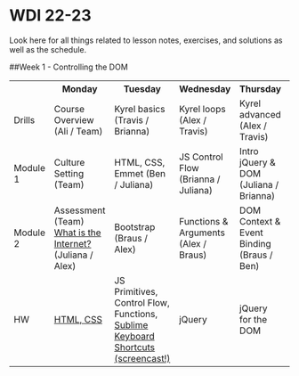 # WDI 22-23

Look here for all things related to lesson notes, exercises, and solutions as well as the schedule.


<!-- ##Week 12 -->
<!-- <table>
  <tr>
    <th></th>
    <th>Monday</th>
    <th>Tuesday</th>
    <th>Wednesday</th>
    <th>Thursday</th>r
    <th>Friday</th>
  </tr>
  <tr>
    <td>Drills</td>
    <td>Drill (tbd)</td>
    <td>Drill (tbd)</td>
    <td>Drill (tbd)</td>
    <td>Drill (tbd)</td>
    <td>Review (Team)</td>
  </tr>
  <tr>
    <td>Module1</td>
    <td>Topic (tbd)</td>
    <td>Topic (tbd)</td>
    <td>Topic (tbd)</td>
    <td>Topic (tbd)</td>
    <td>Review (Team)</td>
  </tr>
  <tr>
    <td>Module2</td>
    <td>Topic (tbd)</td>
    <td>Topic (tbd)</td>
    <td>Topic (tbd)</td>
    <td>Topic (tbd)</td>
    <td>Weekend Lab (Team)</td>
  </tr>
  <tr>
    <td>HW</td>
    <td>Reading (tbd)</td>
    <td>Reading (tbd)</td>
    <td>Reading (tbd)</td>
    <td>Reading (tbd)</td>
    <td>LEAVE BLANK</td>
  </tr>
</table> -->

<!-- ##Week 11 -->
<!-- <table>
  <tr>
    <th></th>
    <th>Monday</th>
    <th>Tuesday</th>
    <th>Wednesday</th>
    <th>Thursday</th>
    <th>Friday</th>
  </tr>
  <tr>
    <td>Drills</td>
    <td>Drill (tbd)</td>
    <td>Drill (tbd)</td>
    <td>Drill (tbd)</td>
    <td>Drill (tbd)</td>
    <td>Review (Team)</td>
  </tr>
  <tr>
    <td>Module1</td>
    <td>Topic (tbd)</td>
    <td>Topic (tbd)</td>
    <td>Topic (tbd)</td>
    <td>Topic (tbd)</td>
    <td>Review (Team)</td>
  </tr>
  <tr>
    <td>Module2</td>
    <td>Topic (tbd)</td>
    <td>Topic (tbd)</td>
    <td>Topic (tbd)</td>
    <td>Topic (tbd)</td>
    <td>Weekend Lab (Team)</td>
  </tr>
  <tr>
    <td>HW</td>
    <td>Reading (tbd)</td>
    <td>Reading (tbd)</td>
    <td>Reading (tbd)</td>
    <td>Reading (tbd)</td>
    <td>LEAVE BLANK</td>
  </tr>
</table> -->

<!-- ##Week 10 -->
<!-- <table>
  <tr>
    <th></th>
    <th>Monday</th>
    <th>Tuesday</th>
    <th>Wednesday</th>
    <th>Thursday</th>
    <th>Friday</th>
  </tr>
  <tr>
    <td>Drills</td>
    <td>Drill (tbd)</td>
    <td>Drill (tbd)</td>
    <td>Drill (tbd)</td>
    <td>Drill (tbd)</td>
    <td>Review (Team)</td>
  </tr>
  <tr>
    <td>Module1</td>
    <td>Topic (tbd)</td>
    <td>Topic (tbd)</td>
    <td>Topic (tbd)</td>
    <td>Topic (tbd)</td>
    <td>Review (Team)</td>
  </tr>
  <tr>
    <td>Module2</td>
    <td>Topic (tbd)</td>
    <td>Topic (tbd)</td>
    <td>Topic (tbd)</td>
    <td>Topic (tbd)</td>
    <td>Weekend Lab (Team)</td>
  </tr>
  <tr>
    <td>HW</td>
    <td>Reading (tbd)</td>
    <td>Reading (tbd)</td>
    <td>Reading (tbd)</td>
    <td>Reading (tbd)</td>
    <td>LEAVE BLANK</td>
  </tr>
</table> -->

<!-- ##Week 9 -->
<!-- <table>
  <tr>
    <th></th>
    <th>Monday</th>
    <th>Tuesday</th>
    <th>Wednesday</th>
    <th>Thursday</th>
    <th>Friday</th>
  </tr>
  <tr>
    <td>Drills</td>
    <td>Drill (tbd)</td>
    <td>Drill (tbd)</td>
    <td>Drill (tbd)</td>
    <td>Drill (tbd)</td>
    <td>Review (Team)</td>
  </tr>
  <tr>
    <td>Module1</td>
    <td>Topic (tbd)</td>
    <td>Topic (tbd)</td>
    <td>Topic (tbd)</td>
    <td>Topic (tbd)</td>
    <td>Review (Team)</td>
  </tr>
  <tr>
    <td>Module2</td>
    <td>Topic (tbd)</td>
    <td>Topic (tbd)</td>
    <td>Topic (tbd)</td>
    <td>Topic (tbd)</td>
    <td>Weekend Lab (Team)</td>
  </tr>
  <tr>
    <td>HW</td>
    <td>Reading (tbd)</td>
    <td>Reading (tbd)</td>
    <td>Reading (tbd)</td>
    <td>Reading (tbd)</td>
    <td>LEAVE BLANK</td>
  </tr>
</table> -->

<!-- ##Week 8 -->
<!-- <table>
  <tr>
    <th></th>
    <th>Monday</th>
    <th>Tuesday</th>
    <th>Wednesday</th>
    <th>Thursday</th>
    <th>Friday</th>
  </tr>
  <tr>
    <td>Drills</td>
    <td>Drill (tbd)</td>
    <td>Drill (tbd)</td>
    <td>Drill (tbd)</td>
    <td>Drill (tbd)</td>
    <td>Review (Team)</td>
  </tr>
  <tr>
    <td>Module1</td>
    <td>Topic (tbd)</td>
    <td>Topic (tbd)</td>
    <td>Topic (tbd)</td>
    <td>Topic (tbd)</td>
    <td>Review (Team)</td>
  </tr>
  <tr>
    <td>Module2</td>
    <td>Topic (tbd)</td>
    <td>Topic (tbd)</td>
    <td>Topic (tbd)</td>
    <td>Topic (tbd)</td>
    <td>Weekend Lab (Team)</td>
  </tr>
  <tr>
    <td>HW</td>
    <td>Reading (tbd)</td>
    <td>Reading (tbd)</td>
    <td>Reading (tbd)</td>
    <td>Reading (tbd)</td>
    <td>LEAVE BLANK</td>
  </tr>
</table> -->

<!-- ##Week 7 -->
<!-- <table>
  <tr>
    <th></th>
    <th>Monday</th>
    <th>Tuesday</th>
    <th>Wednesday</th>
    <th>Thursday</th>
    <th>Friday</th>
  </tr>
  <tr>
    <td>Drills</td>
    <td>Drill (tbd)</td>
    <td>Drill (tbd)</td>
    <td>Drill (tbd)</td>
    <td>Drill (tbd)</td>
    <td>Review (Team)</td>
  </tr>
  <tr>
    <td>Module1</td>
    <td>Topic (tbd)</td>
    <td>Topic (tbd)</td>
    <td>Topic (tbd)</td>
    <td>Topic (tbd)</td>
    <td>Review (Team)</td>
  </tr>
  <tr>
    <td>Module2</td>
    <td>Topic (tbd)</td>
    <td>Topic (tbd)</td>
    <td>Topic (tbd)</td>
    <td>Topic (tbd)</td>
    <td>Weekend Lab (Team)</td>
  </tr>
  <tr>
    <td>HW</td>
    <td>Reading (tbd)</td>
    <td>Reading (tbd)</td>
    <td>Reading (tbd)</td>
    <td>Reading (tbd)</td>
    <td>LEAVE BLANK</td>
  </tr>
</table> -->

<!--##Week 7 - Rails-->
<!--<table>-->
<!--  <tr>-->
<!--    <th></th>-->
<!--    <th>Monday</th>-->
<!--    <th>Tuesday</th>-->
<!--    <th>Wednesday</th>-->
<!--    <th>Thursday</th>-->
<!--    <th>Friday</th>-->
<!--  </tr>-->
<!--  <tr>-->
<!--    <td>Drills</td>-->
<!--    <td><a href="https://github.com/sf-wdi-21/csv_challenge">CSV Challenge</a> (Nathan)</td>-->
<!--    <td><a href="https://github.com/sf-wdi-21/csv_challenge">CSV Challenge</a> (Nathan)</td>-->
<!--    <td>SQL Drills (Justin)</td>-->
<!--    <td>SQL Drills (Justin)</td>-->
<!--    <td>Review (Team)</td>-->
<!--  </tr>-->
<!--  <tr>-->
<!--    <td>Module1</td>-->
<!--    <td><a href="week-07/day-01-models-auth/dawn-models">Migrations &amp; Validations</a> (Nathan)</td>-->
<!--    <td><a href="week-07/day-02-sql/dawn-intro-sql">SQL</a> (Justin)</td>-->
<!--    <td>Rails Views (Ilias)</td>-->
<!--    <td>Intro Rspec (Ilias)</td>-->
<!--    <td>Review (Team)</td>-->
<!--  </tr>-->
<!--  <tr>-->
<!--    <td>Module2</td>-->
<!--    <td><a href="week-07/day-01-models-auth/dusk-auth/readme.md">Auth</a> (Ilias)</td>-->
<!--    <td><a href="week-07/day-02-sql/dusk-sql-relationships">Relationships</a> (Justin)</td>-->
<!--    <td>Asset Pipeline Lab (Nathan)</td>-->
<!--    <td>Testing Rails (Nathan / Ilias)</td>-->
<!--    <td>Weekend Lab (Team)</td>-->
<!--  </tr>-->
<!--  <tr>-->
<!--    <td>HW</td>-->
<!--    <td><a href="/week-07/day-02-sql/dawn-intro-sql/README.md">Intro SQL</a> (Justin)</td>-->
<!--    <td>Rails Guides (Ilias)</td>-->
<!--    <td>Rails Guides (Ilias)</td>-->
<!--    <td>Rails Guides (Ilias)</td>-->
<!--    <td></td>-->
<!--  </tr>-->
<!--</table>-->

<!--##Week 6 - Ruby-->

<!--<table>-->
<!--  <tr>-->
<!--    <th></th>-->
<!--    <th>Monday</th>-->
<!--    <th>Tuesday</th>-->
<!--    <th>Wednesday</th>-->
<!--    <th>Thursday</th>-->
<!--    <th>Friday</th>-->
<!--  </tr>-->
<!--  <tr>-->
<!--    <td>Drills</td>-->
<!--    <td><a href="week-06/day-01-review-and-ruby/dawn-review-and-install-fest">Peer Review</a> (All Morning)</td>-->
<!--    <td><a href="/week-06/drills.md">Regex Drills</a> (Justin)</td>-->
<!--    <td><a href="https://github.com/sf-wdi-21/rubyMerge">Ruby Merge</a> (Ilias)</td>-->
<!--    <td><a href="https://github.com/sf-wdi-21/bubble_sort_ruby">Ruby Bubble Sort</a> (Nathan)</td>-->
<!--    <td>AR Review (Nathan)</td>-->
<!--  </tr>-->
<!--  <tr>-->
<!--    <td>Module1</td>-->
<!--    <td><a href="week-06/day-01-review-and-ruby/dawn-review-and-install-fest/installfest.md">Environment Setup </a> (Justin)</td>-->
<!--    <td><a href="https://github.com/sf-wdi-21/ruby_method_drills">Ruby Method Drills</a> (Nathan)</td>-->
<!--    <td><a href="week-06/day-03-ruby-oop/dawn-ruby-oop">Ruby OOP</a> (Ilias / Justin)</td>-->
<!--    <td><a href="week-06/day-04-rails-intro/dawn-first-rails-app/readme.md">Intro Rails Framework</a> (Ilias)</td>-->
<!--    <td><a href="week-06/day-05-rails-review/dawn-rock-n-rails/readme.md">Rock 'n Rails</a> (Ilias)</td>-->
<!--  </tr>-->
<!--  <tr>-->
<!--    <td>Module2</td>-->
<!--    <td><a href= "week-06/day-01-review-and-ruby/dusk-intro-to-ruby">Intro Ruby</a> (Justin)</td>-->
<!--    <td><a href="https://github.com/sf-wdi-21/username_generator">Username Generator Lab</a> w/ Pairing (Nathan)</td>-->
<!--    <td><a href="https://github.com/sf-wdi-21/car-racing-lab">OOP Lab</a> (Justin / Ilias)</td>-->
<!--    <td><a href="https://github.com/sf-wdi-21/hacktive_record">Intro Active Record</a> (Nathan)</td>-->
<!--    <td><a href="https://github.com/sf-wdi-21/bog-app">Bog App</a> (Justin)</td>-->
<!--  </tr>-->
<!--  <tr>-->
<!--    <td>HW</td>-->
<!--    <td><a href="week-06/day-01-review-and-ruby/dusk-intro-to-ruby/reading-ruby-data-types.md">Datatypes</a> and <a href="week-06/day-01-review-and-ruby/dusk-intro-to-ruby/reading-arrays-hashes-blocks.md">more</a>, <a href="https://github.com/sf-wdi-21/ValidIP">IP Lab</a></td>-->
<!--    <td><a href="week-06/day-03-ruby-oop/dawn-ruby-oop/reading-intro-to-classes.md">OOP Reading</a> (Justin)</td>-->
<!--    <td><a href="week-06/day-04-rails-intro/dawn-first-rails-app/reading-intro-rails.md">Rails Intro</a> (Ilias)</td>-->
<!--    <td><a href="week-06/day-05-rails-review/dawn-rock-n-rails/reading-rails-guides.md">Rails Guides</a> & <a href="http://railsforzombies.org/levels/1">Rails for Zombies</a></td>-->
<!--    <td><a href="how-tos/the_rails_checklist.md">Rails Checklist</a></td>-->
<!--  </tr>-->
<!--</table>-->

<!--##Week 5 - Project 1-->

<!-------->
<!-------->

<!--##Week 4 - Users-->

<!--<table>-->
<!--  <tr>-->
<!--    <th></th>-->
<!--    <th>Monday</th>-->
<!--    <th>Tuesday</th>-->
<!--    <th>Wednesday</th>-->
<!--    <th>Thursday</th>-->
<!--    <th>Friday</th>-->
<!--  </tr>-->
<!--  <tr>-->
<!--    <td>Drills</td>-->
<!--    <td><a href="week-04/drills.md">Binary Search </a>(Justin)</td>-->
<!--    <td><a href="week-04/drills.md#day-2---keeping-things-a-secret">Secret Keys </a>(Ilias & Justin)</td>-->
<!--    <td><a href="week-04/drills.md#day---03-bubble-sort">Bubble Sort!</a>(Justin)</td>-->
<!--    <td><a href="week-04/drills.md#day---4--merge-sort">Merge Sort</a></td>-->
<!--    <td>Review (Team)</td>-->
<!--  </tr>-->
<!--  <tr>-->
<!--    <td>Module1</td>-->
<!--    <td><a href="https://github.com/sf-wdi-21/mongo-rel-book-app">Mongo Relationships (Justin)</a></td>-->
<!--    <td><a href="week-04/day-2-cookies-sessions">Cookies</a> (Nathan)</td>-->
<!--    <td><a href="week-04/day-3-auth/dawn-express-auth/readme.md">Authorization: Express Bcrypt</a> (Ilias)</td>-->
<!--    <td><a href="https://github.com/sf-wdi-21/seven_challenges">Seven Challenges Lab</a> (Nathan)</td>-->
<!--    <td>Review (Team)</td>-->
<!--  </tr>-->
<!--  <tr>-->
<!--    <td>Module2</td>-->
<!--    <td><a href="week-04/day-1-mongo-relationships/dusk-referenced-docs">Mongo Relationships</a> (Justin)</td>-->
<!--    <td><a href="https://github.com/sf-wdi-21/express_form_login_cookies_lab">Form Login Lab</a> (Nathan)</td>-->
<!--    <td>Authorization: Express Bcrypt (Ilias)</td>-->
<!--    <td><a href="projects/project_one/README.md">Project One: Intro</a> (Team)</td>-->
<!--    <td>Project One</td>-->
<!--  </tr>-->
<!--  <tr>-->
<!--    <td>HW</td>-->
<!--    <td><a href="week-04/day-2-cookies-sessions/README.md">Cookies</a> (Nathan)</td>-->
<!--    <td><a href="week-04/day-3-auth/readme.md">Auth</a> (Ilias) </td>-->
<!--    <td>No Reading!</td>-->
<!--    <td>Project One</td>-->
<!--    <td></td>-->
<!--  </tr>-->
<!--</table>-->


<!--##Week 3 - REST & CRUD-->
<!--<table>-->
<!--  <tr>-->
<!--    <th></th>-->
<!--    <th>Monday</th>-->
<!--    <th>Tuesday</th>-->
<!--    <th>Wednesday</th>-->
<!--    <th>Thursday</th>-->
<!--    <th>Friday</th>-->
<!--  </tr>-->
<!--  <tr>-->
<!--    <td>Drills</td>-->
<!--    <td>Game Show (Team)</td>-->
<!--    <td><a href='https://github.com/sf-wdi-21/linked-list'>Linked Lists</a> (Justin)</td>-->
<!--    <td><a href='https://github.com/sf-wdi-21/linked-list'>Linked Lists</a> (Justin)</td>-->
<!--    <td><a href='https://github.com/sf-wdi-21/linked-list'>Linked Lists</a> (Justin)</td>-->
<!--    <td>Assessment (Team)</td>-->
<!--  </tr>-->
<!--  <tr>-->
<!--    <td>Module1</td>-->
<!--    <td><a href='week-03/day-01-bootstrap-orm/dawn-bootstrap/readme.md'>Bootstrap, Bower</a> (Nathan)</td>-->
<!--    <td>Intro Express: <a href="week-03/day-02-intro-express/dawn-routing">Routing</a> (Nathan)</td>-->
<!--    <td><a href="week-03/day-03-crud-express/dawn-to-eatly">Todo Lab</a>: CR (Ilias)</td>-->
<!--    <td><a href='week-03/day-04-mongo-crud/dawn-mongo/readme.md'>Mongo CRUD</a> (Justin)</td>-->
<!--    <td>Review (Team)</td>-->
<!--  </tr>-->
<!--  <tr>-->
<!--    <td>Module2</td>-->
<!--    <td><a href='week-03/day-01-bootstrap-orm/dusk-orm-lab/readme.md'>ORM Lab</a> (Justin)</td>-->
<!--    <td>Intro Express: <a href="week-03/day-02-intro-express/dusk-assets">Static Assets</a> (Nathan)</td>-->
<!--    <td><a href="week-03/day-03-crud-express/dawn-to-eatly">Todo Lab</a>: UD (Ilias)</td>-->
<!--    <td><a href="https://github.com/sf-wdi-21/bite_me_mongo_express">Express Mongo Lab</a> (Nathan)</td>-->
<!--    <td><a href="week-03/day-05">Catchphrase Project</a></td>-->
<!--  </tr>-->
<!--  <tr>-->
<!--    <td>HW</td>-->
<!--    <td><a href="week-03/day-02-intro-express/dawn-routing/README.md">Express Hello World</a> (Nathan)</td>-->
<!--    <td><a href="week-03/day-03-crud-express/rest.md">RESTful convention</a> (Ilias)</td>-->
<!--    <td><a href="week-03/day-04-mongo-crud/dawn-mongo/readme.md">Mongo CRUD</a>(Justin)</td>-->
<!--    <td><a href="https://vimeo.com/36579366">Bret Victor: Inventing on Principle</a> (Ilias)</td>-->
<!--    <td></td>-->
<!--  </tr>-->
<!--</table>-->



<!--##Week 2 - Working with Objects-->
<!--<table>-->
<!--  <tr>-->
<!--    <th></th>-->
<!--    <th>Monday</th>-->
<!--    <th>Tuesday</th>-->
<!--    <th>Wednesday</th>-->
<!--    <th>Thursday</th>-->
<!--    <th>Friday</th>-->
<!--  </tr>-->
<!--  <tr>-->
<!--    <td>Drills</td>-->
<!--    <td><a href="week-02/drills.md">Extend Kyrel</a> (Nathan)</td>-->
<!--    <td><a href="week-02/drills.md">HTML Strings</a> (Justin)</td>-->
<!--    <td><a href="week-02/drills.md">HTML Strings</a> (Justin)</td>-->
<!--    <td><a href="week-02/drills.md">Frequency Counter</a> (Ilias)</td>-->
<!--    <td>Assessment (Team)</td>-->
<!--  </tr>-->
<!--  <tr>-->
<!--    <td>Module1</td>-->
<!--    <td><a href="week-02/day-01-arrays%2BIterators/dawn-arrayMethods">Array Methods</a> (Justin)</td>-->
<!--    <td><a href="week-02/day-02-forms+AJAX/dawn-forms">Forms & JSON</a> (Nathan)</td>-->
<!--    <td><a href="week-02/day-03-jquery-templating/html-templating/readme.md">HTML Templating</a> (Ilias)</td>-->
<!--    <td><a href="week-02/day-04-Objects-and-OOP/dawn-objects/readme.md">Objects (Justin)</a></td>-->
<!--    <td>Review (Team)</td>-->
<!--  </tr>-->
<!--  <tr>-->
<!--    <td>Module2</td>-->
<!--    <td><a href="week-02/day-01-arrays%2BIterators/dusk-iteratorsLab">Implementing Iterators</a> (Ilias)</td>-->
<!--    <td><a href="week-02/day-02-forms+AJAX/dusk-ajax">Intro AJAX</a> (Nathan)</td>-->
<!--    <td><a href="week-02/day-03-jquery-templating/dusk-ajax-google-maps">AJAX & Google Maps</a> (Nathan)</td>-->
<!--    <td><a href="week-02/day-04-Objects-and-OOP/dusk-object-drills/readme.md">OOP Drills (Justin)</a></td>-->
<!--    <td><a href="week-02/day-05/weekend_project_refactor_spec.md">OOP Racing Game</a> (Nathan)</td>-->
<!--  </tr>-->
<!--  <tr>-->
<!--    <td>HW</td>-->
<!--    <td><a href="week-02/day-02-forms%2BAJAX/dawn-forms/readme.md">HTML Forms</a> (Ilias)</td>-->
<!--    <td><a href="week-02/day-03-jquery-templating/howTheInternetWorks.md">How the Internet Works</a> (Ilias)</td>-->
<!--    <td><a href="week-02/day-04-Objects-and-OOP/dawn-objects">OOP Reading</a> (Justin)</td>-->
<!--    <td><a href="https://github.com/airbnb/javascript/tree/master/es5">JS Style Guide</a> (Nathan)</td>-->
<!--    <td></td>-->

<!--  </tr>-->
<!--</table>-->


##Week 1 - Controlling the DOM
<table>
  <tr>
    <th></th>
    <th>Monday</th>
    <th>Tuesday</th>
    <th>Wednesday</th>
    <th>Thursday</th>
    <th>Friday</th>
  </tr>
  <tr>
    <td>Drills</td>
    <td>Course Overview (Ali / Team)</td>
    <td>Kyrel basics (Travis / Brianna)</td>
    <td>Kyrel loops</a> (Alex / Travis)</td>
    <td>Kyrel advanced (Alex / Travis)</td>
    <td>Assessment (Team)</td>
  </tr>
  <tr>
    <td>Module 1</td>
    <td>Culture Setting (Team)</td>
    <td>HTML, CSS, Emmet (Ben / Juliana)</td>
    <td>JS Control Flow (Brianna / Juliana)</td>
    <td>Intro jQuery & DOM (Juliana / Brianna)</td>
    <td>Review (Braus / Ben)</td>
  </tr>
  <tr>
    <td>Module 2</td>
    <td>Assessment (Team) <br><a href="https://github.com/sf-wdi-22-23/modules/tree/master/w01-controlling-the-dom/d1-dusk-the-internet">What is the Internet?</a> (Juliana / Alex)</td>
    <td>Bootstrap (Braus / Alex)</td>
    <td>Functions & Arguments (Alex / Braus)</td>
    <td>DOM Context & Event Binding (Braus / Ben)</td>
    <td>Weekend Lab (Brianna)</td>
  </tr>
  <tr>
    <td>HW</td>
    <td><a href="https://github.com/sf-wdi-22-23/modules/blob/w01-d1-evening-writeup/w01-controlling-the-dom/d1-homework/README.md" target="_blank">HTML, CSS</a></td>
    <td>
      JS Primitives, <br>
      Control Flow, <br>
      Functions, <br>
      <a href="https://www.youtube.com/watch?v=DNN6G9EuPT0">Sublime Keyboard Shortcuts (screencast!)</a>
    </td>
    <td>jQuery</td>
    <td>jQuery for the DOM</td>
    <td></td>
  </tr>
</table>
